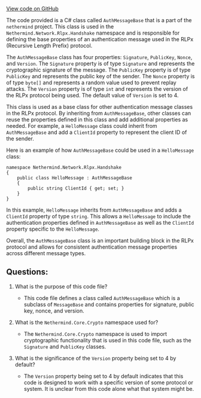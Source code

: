 [View code on GitHub](https://github.com/nethermindeth/nethermind/Nethermind.Network/Rlpx/Handshake/AuthMessageBase.cs)

The code provided is a C# class called `AuthMessageBase` that is a part of the `nethermind` project. This class is used in the `Nethermind.Network.Rlpx.Handshake` namespace and is responsible for defining the base properties of an authentication message used in the RLPx (Recursive Length Prefix) protocol.

The `AuthMessageBase` class has four properties: `Signature`, `PublicKey`, `Nonce`, and `Version`. The `Signature` property is of type `Signature` and represents the cryptographic signature of the message. The `PublicKey` property is of type `PublicKey` and represents the public key of the sender. The `Nonce` property is of type `byte[]` and represents a random value used to prevent replay attacks. The `Version` property is of type `int` and represents the version of the RLPx protocol being used. The default value of `Version` is set to 4.

This class is used as a base class for other authentication message classes in the RLPx protocol. By inheriting from `AuthMessageBase`, other classes can reuse the properties defined in this class and add additional properties as needed. For example, a `HelloMessage` class could inherit from `AuthMessageBase` and add a `ClientId` property to represent the client ID of the sender.

Here is an example of how `AuthMessageBase` could be used in a `HelloMessage` class:

```
namespace Nethermind.Network.Rlpx.Handshake
{
    public class HelloMessage : AuthMessageBase
    {
        public string ClientId { get; set; }
    }
}
```

In this example, `HelloMessage` inherits from `AuthMessageBase` and adds a `ClientId` property of type `string`. This allows a `HelloMessage` to include the authentication properties defined in `AuthMessageBase` as well as the `ClientId` property specific to the `HelloMessage`.

Overall, the `AuthMessageBase` class is an important building block in the RLPx protocol and allows for consistent authentication message properties across different message types.
## Questions: 
 1. What is the purpose of this code file?
    - This code file defines a class called `AuthMessageBase` which is a subclass of `MessageBase` and contains properties for signature, public key, nonce, and version.

2. What is the `Nethermind.Core.Crypto` namespace used for?
    - The `Nethermind.Core.Crypto` namespace is used to import cryptographic functionality that is used in this code file, such as the `Signature` and `PublicKey` classes.

3. What is the significance of the `Version` property being set to 4 by default?
    - The `Version` property being set to 4 by default indicates that this code is designed to work with a specific version of some protocol or system. It is unclear from this code alone what that system might be.